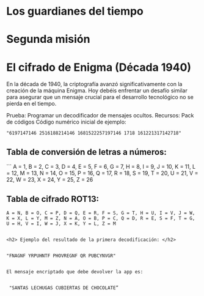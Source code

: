 
# Los guardianes del tiempo 
# Segunda misión



<h1> El cifrado de Enigma (Década 1940) </h1>

En la década de 1940, la criptografía avanzó significativamente con la creación de la máquina Enigma. Hoy debéis enfrentar un desafío similar para asegurar que un mensaje crucial para el desarrollo tecnológico no se pierda en el tiempo. 

Prueba: Programar un decodificador de mensajes ocultos.
Recursos: Pack de códigos
Código numérico inicial de ejemplo:

```
"6197147146 2516188214146 1681522257197146 1718 161221317142718"

```

<h2> Tabla de conversión de letras a números:
</h2>
```
A = 1, B = 2, C = 3, D = 4, E = 5, F = 6, G = 7, H = 8, I = 9, J = 10, K = 11, L = 12, M = 13, N = 14, O = 15, P = 16, Q = 17, R = 18, S = 19, T = 20, U = 21, V = 22, W = 23, X = 24, Y = 25, Z = 26


<h2> Tabla de cifrado ROT13: </h2>

```
A = N, B = O, C = P, D = Q, E = R, F = S, G = T, H = U, I = V, J = W, K = X, L = Y, M = Z, N = A, O = B, P = C, Q = D, R = E, S = F, T = G, U = H, V = I, W = J, X = K, Y = L, Z = M


<h2> Ejemplo del resultado de la primera decodificación: </h2>


"FNAGNF YRPUHNTF PHOVREGNF QR PUBCYNVGR"


El mensaje encriptado que debe devolver la app es:


 "SANTAS LECHUGAS CUBIERTAS DE CHOCOLATE”

```